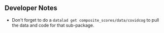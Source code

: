 ## Developer Notes
- Don't forget to do a `datalad get composite_scores/data/covidcog` to pull the data and code for that sub-package.